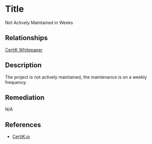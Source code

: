 # Title 
Not Actively Maintained in Weeks

## Relationships 
[CertiK Whitepaper](https://certik.foundation/whitepaper)

## Description 
The project is not actively maintained, the maintenance is on a weekly frequency.

## Remediation
N/A

## References 
* [CertiK.io](https://certik.io)

